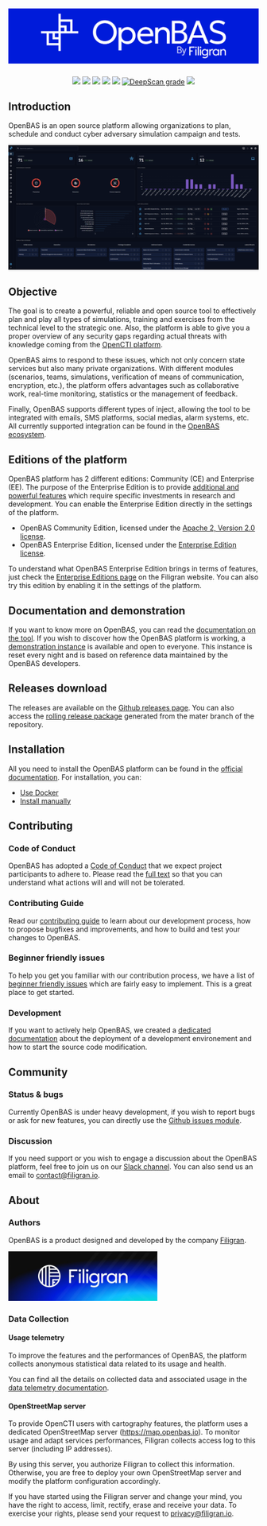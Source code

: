 <h1 align="center">
  <a href="https://openbas.io"><img src="./.github/img/logo_openbas.png" alt="OpenBAS"></a>
</h1>
<p align="center">
  <a href="https://openbas.io" alt="Website"><img src="https://img.shields.io/badge/website-openbas.io-blue.svg" /></a>
  <a href="https://docs.openbas.io" alt="Documentation"><img src="https://img.shields.io/badge/documentation-latest-orange.svg" /></a>
  <a href="https://community.filigran.io" alt="Slack"><img src="https://img.shields.io/badge/slack-3K%2B%20members-4A154B" /></a>
  <a href="https://drone.filigran.io/OpenBAS-Platform/openbas"><img src="https://drone.filigran.io/api/badges/OpenBAS-Platform/openbas/status.svg" /></a>
  <a href="https://codecov.io/gh/OpenBAS-Platform/openbas"><img src="https://codecov.io/gh/OpenBAS-Platform/openbas/graph/badge.svg" /></a>
  <a href="https://deepscan.io/dashboard#view=project&tid=11710&pid=14631&bid=276803"><img src="https://deepscan.io/api/teams/11710/projects/14631/branches/276803/badge/grade.svg" alt="DeepScan grade"></a>
  <a href="https://hub.docker.com/u/openbas" alt="Docker pulls"><img src="https://img.shields.io/docker/pulls/openbas/platform" /></a>
</p>

## Introduction

OpenBAS is an open source platform allowing organizations to plan, schedule and conduct cyber adversary simulation campaign and tests.

![Screenshot](./.github/img/screenshot.png "Screenshot")

## Objective

The goal is to create a powerful, reliable and open source tool to effectively plan and play all types of simulations, training and exercises from the technical level to the strategic one. Also, the platform is able to give you a proper overview of any security gaps regarding actual threats with knowledge coming from the [OpenCTI platform](https://opencti.io).

OpenBAS aims to respond to these issues, which not only concern state services but also many private organizations. With different modules (scenarios, teams, simulations, verification of means of communication, encryption, etc.), the platform offers advantages such as collaborative work, real-time monitoring, statistics or the management of feedback.

Finally, OpenBAS supports different types of inject, allowing the tool to be integrated with emails, SMS platforms, social medias, alarm systems, etc. All currently supported integration can be found in the [OpenBAS ecosystem](https://filigran.notion.site/OpenBAS-Ecosystem-30d8eb73d7d04611843e758ddef8941b).

## Editions of the platform

OpenBAS platform has 2 different editions: Community (CE) and Enterprise (EE). The purpose of the Enterprise Edition is to provide [additional and powerful features](https://filigran.io/offering/subscribe) which require specific investments in research and development. You can enable the Enterprise Edition directly in the settings of the platform.

* OpenBAS Community Edition, licensed under the [Apache 2, Version 2.0 license](LICENSE).
* OpenBAS Enterprise Edition, licensed under the [Enterprise Edition license](LICENSE).

To understand what OpenBAS Enterprise Edition brings in terms of features, just check the [Enterprise Editions page](https://filigran.io/offering/subscribe) on the Filigran website. You can also try this edition by enabling it in the settings of the platform.

## Documentation and demonstration

If you want to know more on OpenBAS, you can read the [documentation on the tool](https://docs.openbas.io). If you wish to discover how the OpenBAS platform is working, a [demonstration instance](https://demo.openbas.io) is available and open to everyone. This instance is reset every night and is based on reference data maintained by the OpenBAS developers.

## Releases download

The releases are available on the [Github releases page](https://github.com/OpenBAS-Platform/openbas/releases). You can also access the [rolling release package](https://releases.openbas.io) generated from the mater branch of the repository.

## Installation

All you need to install the OpenBAS platform can be found in the [official documentation](https://filigran.notion.site/OpenBAS-Public-Knowledge-Base-bbc835446e9140999d6f2e10d96c2ee0). For installation, you can:

* [Use Docker](https://docs.openbas.io/latest/deployment/installation/#using-docker)
* [Install manually](https://docs.openbas.io/latest/deployment/installation/#install-manually)

## Contributing

### Code of Conduct

OpenBAS has adopted a [Code of Conduct](CODE_OF_CONDUCT.md) that we expect project participants to adhere to. Please read the [full text](CODE_OF_CONDUCT.md) so that you can understand what actions will and will not be tolerated.

### Contributing Guide

Read our [contributing guide](CONTRIBUTING.md) to learn about our development process, how to propose bugfixes and improvements, and how to build and test your changes to OpenBAS.

### Beginner friendly issues

To help you get you familiar with our contribution process, we have a list of [beginner friendly issues](https://github.com/OpenBAS-Platform/openbas/labels/beginner%20friendly%20issue) which are fairly easy to implement. This is a great place to get started.

### Development

If you want to actively help OpenBAS, we created a [dedicated documentation](https://filigran.notion.site/Environment-setup-7b7754139072490aa9cb01f798ba8d5b) about the deployment of a development environement and how to start the source code modification.

## Community

### Status & bugs

Currently OpenBAS is under heavy development, if you wish to report bugs or ask for new features, you can directly use the [Github issues module](https://github.com/OpenBAS-Platform/openbas/issues).

### Discussion

If you need support or you wish to engage a discussion about the OpenBAS platform, feel free to join us on our [Slack channel](https://community.filigran.io). You can also send us an email to contact@filigran.io.

## About

### Authors

OpenBAS is a product designed and developed by the company [Filigran](https://filigran.io).

<a href="https://filigran.io" alt="Filigran"><img src="./.github/img/logo_filigran.png" width="300" /></a>

### Data Collection

#### Usage telemetry

To improve the features and the performances of OpenBAS, the platform collects anonymous statistical data related to its usage and health.

You can find all the details on collected data and associated usage in the [data telemetry documentation](https://docs.openbas.io/latest/reference/data-telemetry/).

#### OpenStreetMap server

To provide OpenCTI users with cartography features, the platform uses a dedicated OpenStreetMap server (https://map.openbas.io). To monitor usage and adapt services performances, Filigran collects access log to this server (including IP addresses).

By using this server, you authorize Filigran to collect this information. Otherwise, you are free to deploy your own OpenStreetMap server and modify the platform configuration accordingly.

If you have started using the Filigran server and change your mind, you have the right to access, limit, rectify, erase and receive your data. To exercise your rights, please send your request to privacy@filigran.io.
